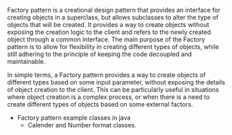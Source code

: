Factory pattern is a creational design pattern that provides an interface for creating objects in a superclass, but allows subclasses to alter the type of objects that will be created.
It provides a way to create objects without exposing the creation logic to the client and refers to the newly created object through a common interface. The main purpose of the Factory pattern is to allow for flexibility in creating different types of objects, while still adhering to the principle of keeping the code decoupled and maintainable.

In simple terms, a Factory pattern provides a way to create objects of different types based on some input parameter, without exposing the details of object creation to the client. This can be particularly useful in situations where object creation is a complex process, or when there is a need to create different types of objects based on some external factors.

- Factory pattern example classes in java
  - Calender and Number format classes.
